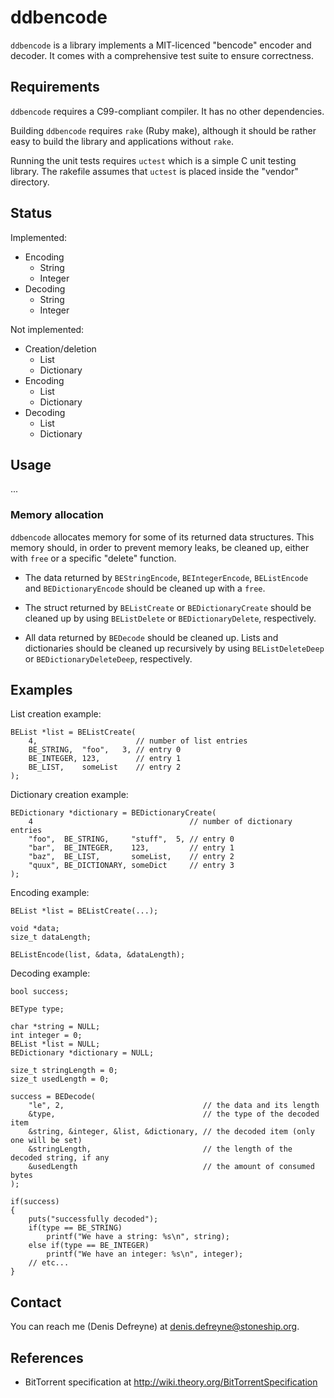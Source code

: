 ddbencode
=========

`ddbencode` is a library implements a MIT-licenced "bencode" encoder and
decoder. It comes with a comprehensive test suite to ensure correctness.

Requirements
------------

`ddbencode` requires a C99-compliant compiler. It has no other dependencies.

Building `ddbencode` requires `rake` (Ruby make), although it should be rather
easy to build the library and applications without `rake`.

Running the unit tests requires `uctest` which is a simple C unit testing
library. The rakefile assumes that `uctest` is placed inside the "vendor"
directory.

Status
------

Implemented:

* Encoding
	* String
	* Integer
* Decoding
	* String
	* Integer

Not implemented:

* Creation/deletion
	* List
	* Dictionary
* Encoding
	* List
	* Dictionary
* Decoding
	* List
	* Dictionary

Usage
-----

...

### Memory allocation

`ddbencode` allocates memory for some of its returned data structures. This
memory should, in order to prevent memory leaks, be cleaned up, either with
`free` or a specific "delete" function.

* The data returned by `BEStringEncode`, `BEIntegerEncode`, `BEListEncode` and
  `BEDictionaryEncode` should be cleaned up with a `free`.

* The struct returned by `BEListCreate` or `BEDictionaryCreate` should be
  cleaned up by using `BEListDelete` or `BEDictionaryDelete`, respectively.

* All data returned by `BEDecode` should be cleaned up. Lists and dictionaries
  should be cleaned up recursively by using `BEListDeleteDeep` or
  `BEDictionaryDeleteDeep`, respectively.

Examples
-----

List creation example:

	BEList *list = BEListCreate(
		4,                      // number of list entries
		BE_STRING,  "foo",   3, // entry 0
		BE_INTEGER, 123,        // entry 1
		BE_LIST,    someList    // entry 2
	);

Dictionary creation example:

	BEDictionary *dictionary = BEDictionaryCreate(
		4                                   // number of dictionary entries
		"foo",  BE_STRING,     "stuff",  5, // entry 0
		"bar",  BE_INTEGER,    123,         // entry 1
		"baz",  BE_LIST,       someList,    // entry 2
		"quux", BE_DICTIONARY, someDict     // entry 3
	);

Encoding example:

	BEList *list = BEListCreate(...);

	void *data;
	size_t dataLength;

	BEListEncode(list, &data, &dataLength);

Decoding example:

	bool success;

	BEType type;

	char *string = NULL;
	int integer = 0;
	BEList *list = NULL;
	BEDictionary *dictionary = NULL;

	size_t stringLength = 0;
	size_t usedLength = 0;

	success = BEDecode(
		"le", 2,                               // the data and its length
		&type,                                 // the type of the decoded item
		&string, &integer, &list, &dictionary, // the decoded item (only one will be set)
		&stringLength,                         // the length of the decoded string, if any
		&usedLength                            // the amount of consumed bytes
	);

	if(success)
	{
		puts("successfully decoded");
		if(type == BE_STRING)
			printf("We have a string: %s\n", string);
		else if(type == BE_INTEGER)
			printf("We have an integer: %s\n", integer);
		// etc...
	}

Contact
-------

You can reach me (Denis Defreyne) at <denis.defreyne@stoneship.org>.

References
----------

* BitTorrent specification at http://wiki.theory.org/BitTorrentSpecification
